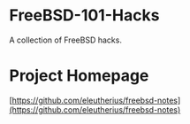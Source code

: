 # FreeBSD-101-Hacks
A collection of FreeBSD hacks.  
# Project Homepage  
[https://github.com/eleutherius/freebsd-notes](https://github.com/eleutherius/freebsd-notes)
